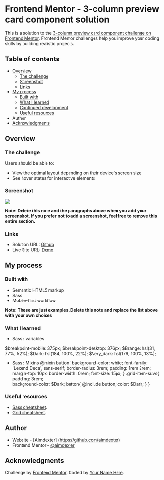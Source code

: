 # Frontend Mentor - 3-column preview card component solution

This is a solution to the [3-column preview card component challenge on Frontend Mentor](https://www.frontendmentor.io/challenges/3column-preview-card-component-pH92eAR2-). Frontend Mentor challenges help you improve your coding skills by building realistic projects. 

## Table of contents

- [Overview](#overview)
  - [The challenge](#the-challenge)
  - [Screenshot](#screenshot)
  - [Links](#links)
- [My process](#my-process)
  - [Built with](#built-with)
  - [What I learned](#what-i-learned)
  - [Continued development](#continued-development)
  - [Useful resources](#useful-resources)
- [Author](#author)
- [Acknowledgments](#acknowledgments)

## Overview

### The challenge

Users should be able to:

- View the optimal layout depending on their device's screen size
- See hover states for interactive elements

### Screenshot

![](./screenshot.jpg)

**Note: Delete this note and the paragraphs above when you add your screenshot. If you prefer not to add a screenshot, feel free to remove this entire section.**

### Links

- Solution URL: [Github](https://github.com/aimdexter/3-column-preview-card-component-main)
- Live Site URL: [Demo](https://aimdexter.github.io/3-column-preview-card-component-main/)

## My process

### Built with

- Semantic HTML5 markup
- Sass
- Mobile-first workflow

**Note: These are just examples. Delete this note and replace the list above with your own choices**

### What I learned

- Sass : variables

$breakpoint-mobile: 375px;
$breakpoint-desktop: 376px;
$Brange: hsl(31, 77%, 52%);
$Dark: hsl(184, 100%, 22%);
$Very_dark: hsl(179, 100%, 13%);

- Sass : Mixins
@mixin button{
        background-color: white;
        font-family: 'Lexend Deca', sans-serif;
        border-radius: 3rem;
        padding: 1rem 2rem;
        margin-top: 10px;
        border-width: 0rem;
        font-size: 15px;
    }
.grid-item-suvs{
        padding: 3rem;      
        background-color: $Dark;
        button{
            @include button;
            color: $Dark;
        }
    }

### Useful resources

- [Sass cheatsheet](https://devhints.io/sass).
- [Grid cheatsheet](https://grid.malven.co/).

## Author

- Website - [Aimdexter] (https://github.com/aimdexter)
- Frontend Mentor - [@aimdexter](https://www.frontendmentor.io/profile/aimdexter)

## Acknowledgments

Challenge by <a href="https://www.frontendmentor.io?ref=challenge" target="_blank">Frontend Mentor</a>.
Coded by <a href="https://github.com/aimdexter/">Your Name Here</a>.
